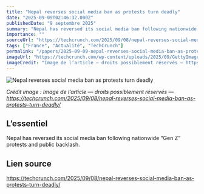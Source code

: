 ```yaml
---
title: "Nepal reverses social media ban as protests turn deadly"
date: "2025-09-09T02:46:32.000Z"
publishedDate: "9 septembre 2025"
summary: "Nepal has reversed its social media ban following nationwide “Gen Z” protests and public backlash."
importance: ""
sourceUrl: "https://techcrunch.com/2025/09/08/nepal-reverses-social-media-ban-as-protests-turn-deadly/"
tags: ["France", "Actualité", "TechCrunch"]
permalink: "/papers/2025-09-09-nepal-reverses-social-media-ban-as-protests-turn-deadly"
imageUrl: "https://techcrunch.com/wp-content/uploads/2025/09/GettyImages-2233744801.jpg?resize=1200,800"
imageCredit: "Image de l’article — droits possiblement réservés — https://techcrunch.com/2025/09/08/nepal-reverses-social-media-ban-as-protests-turn-deadly/"
---
```


![Nepal reverses social media ban as protests turn deadly](https://techcrunch.com/wp-content/uploads/2025/09/GettyImages-2233744801.jpg?resize=1200,800)

*Crédit image : Image de l’article — droits possiblement réservés — https://techcrunch.com/2025/09/08/nepal-reverses-social-media-ban-as-protests-turn-deadly/*

## L’essentiel

Nepal has reversed its social media ban following nationwide “Gen Z” protests and public backlash.

## Lien source

https://techcrunch.com/2025/09/08/nepal-reverses-social-media-ban-as-protests-turn-deadly/
